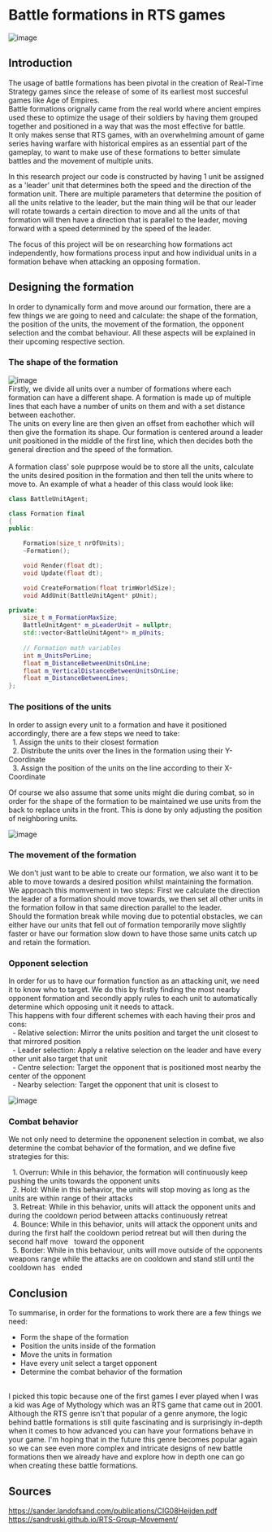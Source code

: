 # Battle formations in RTS games

![image](https://user-images.githubusercontent.com/40210931/150549407-d178e545-9db3-4362-b7a6-aa4f8f873ffe.png)


## Introduction
The usage of battle formations has been pivotal in the creation of Real-Time Strategy games since the release of some of its earliest most succesful games like Age of Empires.  
Battle formations orignally came from the real world where ancient empires used these to optimize the usage of their soldiers by having them grouped together and positioned in a way that was the most effective for battle.</br>
It only makes sense that RTS games, with an overwhelming amount of game series having warfare with historical empires as an essential part of the gameplay, to want to make use of these formations to better simulate battles and the movement of multiple units.  </br>

In this research project our code is constructed by having 1 unit be assigned as a 'leader' unit that determines both the speed and the direction of the formation unit. There are multiple parameters that determine the position of all the units relative to the leader, but the main thing will be that our leader will rotate towards a certain direction to move and all the units of that formation will then have a direction that is parallel to the leader, moving forward with a speed determined by the speed of the leader.</br>

The focus of this project will be on researching how formations act independently, how formations process input and how individual units in a formation behave when attacking an opposing formation. </br>

## Designing the formation
In order to dynamically form and move around our formation, there are a few things we are going to need and calculate: the shape of the formation, the position of the units, the movement of the formation, the opponent selection and the combat behaviour. All these aspects will be explained in their upcoming respective section.</br>
### The shape of the formation
![image](https://user-images.githubusercontent.com/40210931/150534147-63c3ed8e-8d7d-42d7-a63e-85f685ae5329.png)
</br>
Firstly, we divide all units over a number of formations where each formation can have a different shape. A formation is made up of multiple lines that each have a number of units on them and with a set distance between eachother. </br>
The units on every line are then given an offset from eachother which will then give the formation its shape. 
Our formation is centered around a leader unit positioned in the middle of the first line, which then decides both the general direction and the speed of the formation.
</br></br>
A formation class' sole puprpose would be to store all the units, calculate the units desired position in the formation and then tell the units where to move to. An example of what a header of this class would look like:  </br>

```cpp
class BattleUnitAgent;

class Formation final
{
public:

	Formation(size_t nrOfUnits);
	~Formation();

	void Render(float dt);
	void Update(float dt);

	void CreateFormation(float trimWorldSize);
	void AddUnit(BattleUnitAgent* pUnit);

private:
	size_t m_FormationMaxSize;
	BattleUnitAgent* m_pLeaderUnit = nullptr;
	std::vector<BattleUnitAgent*> m_pUnits;
	
	// Formation math variables
	int m_UnitsPerLine;
	float m_DistanceBetweenUnitsOnLine;
	float m_VerticalDistanceBetweenUnitsOnLine;
	float m_DistanceBetweenLines;
};

```

### The positions of the units
In order to assign every unit to a formation and have it positioned accordingly, there are a few steps we need to take: </br>
&nbsp;   1. Assign the units to their closest formation  </br>
&nbsp;   2. Distribute the units over the lines in the formation using their Y-Coordinate </br>
&nbsp;   3. Assign the position of the units on the line according to their X-Coordinate </br> 

Of course we also assume that some units might die during combat, so in order for the shape of the formation to be maintained we use units from the back to replace units in the front. This is done by only adjusting the position of neighboring units.



![image](https://user-images.githubusercontent.com/40210931/150535803-76329192-96ec-4468-8dcf-9eeaa7e3eded.png)

### The movement of the formation
We don't just want to be able to create our formation, we also want it to be able to move towards a desired position whilst maintaining the formation.
We approach this momvement in two steps: First we calculate the direction the leader of a formation should move towards, we then set all other units in the formation follow in that same direction parallel to the leader. </br>
Should the formation break while moving due to potential obstacles, we can either have our units that fell out of formation temporarily move slightly faster or have our formation slow down to have those same units catch up and retain the formation.

### Opponent selection
In order for us to have our formation function as an attacking unit, we need it to know who to target. We do this by firstly finding the most nearby opponent formation and secondly apply rules to each unit to automatically determine which opposing unit it needs to attack. 
</br>
This happens with four different schemes with each having their pros and cons: 
</br>
&nbsp;   - Relative selection:  Mirror the units position and target the unit closest to that mirrored position </br>
&nbsp;   - Leader selection:    Apply a relative selection on the leader and have every other unit also target that unit </br>
&nbsp;   - Centre selection:    Target the opponent that is positioned most nearby the center of the opponent </br> 
&nbsp;   - Nearby selection:    Target the opponent that unit is closest to </br> 


![image](https://user-images.githubusercontent.com/40210931/150545137-95f376c7-a1f7-4a3f-b5c8-df8f4b6b045c.png)



### Combat behavior
We not only need to determine the opponenent selection in combat, we also determine the combat behavior of the formation, and we define five strategies for this: </br>

&nbsp;   1. Overrun: While in this behavior, the formation will continuously keep pushing the units towards the opponent units </br>
&nbsp;   2. Hold:    While in this behavior, the units will stop moving as long as the units are within range of their attacks</br>
&nbsp;   3. Retreat: While in this behavior, units will attack the opponent units and during the cooldown period between attacks continuously retreat </br> 
&nbsp;   4. Bounce:  While in this behavior, units will attack the opponent units and during the first half the cooldown period retreat but will then during the second half move &nbsp;               toward the opponent</br>
&nbsp;   5. Border: While in this behaviour, units will move outside of the opponents weapons range while the attacks are on cooldown and stand still until the cooldown has     &nbsp;                 ended</br> 




## Conclusion
To summarise, in order for the formations to work there are a few things we need:
- Form the shape of the formation
- Position the units inside of the formation
- Move the units in formation
- Have every unit select a target opponent
- Determine the combat behavior of the formation
</br>
I picked this topic because one of the first games I ever played when I was a kid was Age of Mythology which was an RTS game that came out in 2001. Although the RTS genre isn't that popular of a genre anymore, the logic behind battle formations is still quite fascinating and is surprisingly in-depth when it comes to how advanced you can have your formations behave in your game. I'm hoping that in the future this genre becomes popular again so we can see even more complex and intricate designs of new battle formations then we already have and explore how in depth one can go when creating these battle formations.  </br>




## Sources
https://sander.landofsand.com/publications/CIG08Heijden.pdf </br>
https://sandruski.github.io/RTS-Group-Movement/ </br>
